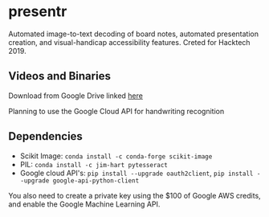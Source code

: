 # presentr
Automated image-to-text decoding of board notes, automated presentation 
creation, and visual-handicap accessibility features. Creted for Hacktech 2019.

## Videos and Binaries
Download from Google Drive linked [here](https://drive.google.com/drive/folders/1GFOxP-zjdEVjNgp8WtzqoANGYi23bgoj?usp=sharing)

Planning to use the Google Cloud API for handwriting recognition

## Dependencies
* Scikit Image: `conda install -c conda-forge scikit-image`
* PIL: `conda install -c jim-hart pytesseract` 
* Google cloud API's: `pip install --upgrade oauth2client`, `pip install --upgrade google-api-python-client`

You also need to create a private key using the $100 of Google AWS credits,
and enable the Google Machine Learning API.
